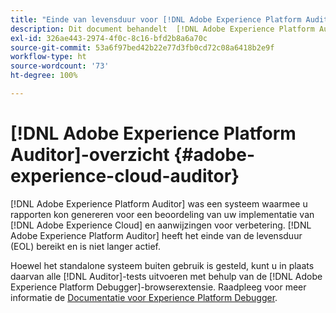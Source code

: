 ```yaml
---
title: "Einde van levensduur voor [!DNL Adobe Experience Platform Auditor]"
description: Dit document behandelt  [!DNL Adobe Experience Platform Auditor]  en zijn opvolgers.
exl-id: 326ae443-2974-4f0c-8c16-bfd2b8a6a70c
source-git-commit: 53a6f97bed42b22e77d3fb0cd72c08a6418b2e9f
workflow-type: ht
source-wordcount: '73'
ht-degree: 100%

---
```


# [!DNL Adobe Experience Platform Auditor]-overzicht {#adobe-experience-cloud-auditor}

[!DNL Adobe Experience Platform Auditor] was een systeem waarmee u rapporten kon genereren voor een beoordeling van uw implementatie van [!DNL Adobe Experience Cloud] en aanwijzingen voor verbetering. [!DNL Adobe Experience Platform Auditor] heeft het einde van de levensduur (EOL) bereikt en is niet langer actief.

Hoewel het standalone systeem buiten gebruik is gesteld, kunt u in plaats daarvan alle [!DNL Auditor]-tests uitvoeren met behulp van de [!DNL Adobe Experience Platform Debugger]-browserextensie. Raadpleeg voor meer informatie de [Documentatie voor Experience Platform Debugger](https://experienceleague.adobe.com/docs/debugger/using-v2/experience-cloud-debugger.html?lang=nl).
